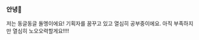 ###  안녕👋
저는 동글동글 돌멩이에요! 기획자를 꿈꾸고 있고 열심히 공부중이에요. 아직 부족하지만 열심히 노오오력할게요!!!!
<!--
**yeonjun0723/yeonjun0723** is a ✨ _special_ ✨ repository because its `README.md` (this file) appears on your GitHub profile.

Here are some ideas to get you started:

- 🔭 I’m currently working on ...
- 🌱 I’m currently learning ...
- 👯 I’m looking to collaborate on ...
- 🤔 I’m looking for help with ...
- 💬 Ask me about ...
- 📫 How to reach me: ...
- 😄 Pronouns: ...
- ⚡ Fun fact: ...
-->
